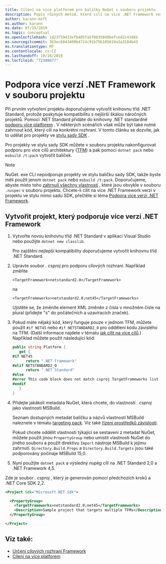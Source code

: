 ```yaml
---
title: Cílení na více platforem pro balíčky NuGet v souboru projektu
description: Popis různých metod, které cílí na více .NET Framework verzí z jednoho balíčku NuGet.
author: karann-msft
ms.author: karann
ms.date: 07/15/2019
ms.topic: conceptual
ms.openlocfilehash: 1d23759433efb405fa5f0035049befced2c43d6b
ms.sourcegitcommit: 363ec6843409b4714c91b75b105619a3a3184b43
ms.translationtype: MT
ms.contentlocale: cs-CZ
ms.lasthandoff: 10/16/2019
ms.locfileid: "72380677"
---
```

# <a name="support-multiple-net-framework-versions-in-your-project-file"></a>Podpora více verzí .NET Framework v souboru projektu

Při prvním vytvoření projektu doporučujeme vytvořit knihovnu tříd .NET Standard, protože poskytuje kompatibilitu s nejširší škálou náročných projektů. Pomocí .NET Standard přidáte do knihovny .NET standardně [podporu více platforem](/dotnet/standard/library-guidance/cross-platform-targeting) . V některých scénářích však může být také nutné zahrnout kód, který cílí na konkrétní rozhraní. V tomto článku se dozvíte, jak to udělat pro projekty ve [stylu sady SDK](../resources/check-project-format.md) .

Pro projekty ve stylu sady SDK můžete v souboru projektu nakonfigurovat podporu pro více cílů architektury ([TFM](/dotnet/standard/frameworks)) a pak pomocí `dotnet pack` nebo `msbuild /t:pack` vytvořit balíček.

> [!NOTE]
> NuGet. exe CLI nepodporuje projekty ve stylu balíčku sady SDK, takže byste měli použít jenom `dotnet pack` nebo `msbuild /t:pack`. Doporučujeme, abyste místo toho [zahrnuli všechny vlastnosti](../reference/msbuild-targets.md#pack-target) , které jsou obvykle v souboru `.nuspec` v souboru projektu. Chcete-li cílit na více .NET Framework verzí v projektu ve stylu mimo sadu SDK, přečtěte si téma [Podpora více verzí .NET Framework](supporting-multiple-target-frameworks.md).

## <a name="create-a-project-that-supports-multiple-net-framework-versions"></a>Vytvořit projekt, který podporuje více verzí .NET Framework

1. Vytvořte novou knihovnu tříd .NET Standard v aplikaci Visual Studio nebo použijte `dotnet new classlib`.

   Pro zajištění nejlepší kompatibility doporučujeme vytvořit knihovnu tříd .NET Standard.

2. Upravte soubor *. csproj* pro podporu cílových rozhraní. Například změňte
   
   `<TargetFramework>netstandard2.0</TargetFramework>`
   
   na
   
   `<TargetFrameworks>netstandard2.0;net45</TargetFrameworks>`

   Ujistěte se, že změníte element XML změněn z čísla v množném čísle na plural (přidejte "s" do počátečních a uzavíracích značek).

3. Pokud máte nějaký kód, který funguje pouze v jednom TFM, můžete použít `#if NET45` nebo `#if NETSTANDARD2_0` pro oddělení kódu závislého na TFM. (Další informace najdete v tématu [jak cílit na více cílů](/dotnet/core/tutorials/libraries#how-to-multitarget).) Například můžete použít následující kód:

   ```csharp
   public string Platform {
      get {
   #if NET45
         return ".NET Framework"
   #elif NETSTANDARD2_0
         return ".NET Standard"
   #else
   #error This code block does not match csproj TargetFrameworks list
   #endif
      }
   }
   ```

4. Přidejte jakákoli metadata NuGet, která chcete, do vlastností *. csproj* jako vlastnosti MSBuild.

   Seznam dostupných metadat balíčku a názvů vlastností MSBuild naleznete v tématu [targeting pack](../reference/msbuild-targets.md#pack-target). Viz také [řízení prostředků závislosti](../consume-packages/package-references-in-project-files.md#controlling-dependency-assets).

   Pokud chcete oddělit vlastnosti týkající se sestavení z metadat NuGet, můžete použít jinou `PropertyGroup` nebo umístit vlastnosti NuGet do jiného souboru a použít direktivu `Import` nástroje MSBuild k jejímu zahrnutí. `Directory.Build.Props` a `Directory.Build.Targets` jsou také podporovány počínaje MSBuild 15,0.

5. Nyní použijte `dotnet pack` a výsledný *nupkg* cílí na .NET Standard 2,0 a .NET Framework 4,5.

Zde je soubor *. csproj* , který je generován pomocí předchozích kroků a .NET Core SDK 2,2.

```xml
<Project Sdk="Microsoft.NET.Sdk">

  <PropertyGroup>
    <TargetFrameworks>netstandard2.0;net45</TargetFrameworks>
    <Description>Sample project that targets multiple TFMs</Description>
  </PropertyGroup>

</Project>
```

## <a name="see-also"></a>Viz také:

* [Určení cílových rozhraní Framework](/dotnet/standard/frameworks#how-to-specify-target-frameworks)
* [Cílení na více platforem](/dotnet/standard/library-guidance/cross-platform-targeting)
